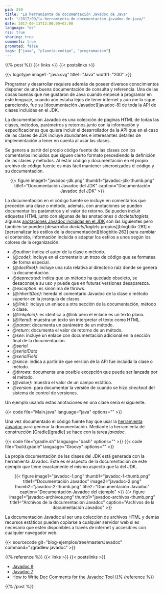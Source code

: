 ```yaml
---
pid: 259
title: "La herramienta de documentación Javadoc de Java"
url: "/2017/09/la-herramienta-de-documentacion-javadoc-de-java/"
date: 2017-09-11T13:00:00+02:00
language: "es"
rss: true
sharing: true
comments: true
promoted: false
tags: ["java", "planeta-codigo", "programacion"]
---
```


{{% post %}}
{{< links >}}
{{< postslinks >}}

{{< logotype image1="java.svg" title1="Java" width1="200" >}}

Programar y desarrollar requiere además de poseer diversos conocimientos disponer de una buena documentación de consulta y referencia. Una de las cosas buenas que me gustaron de Java cuando empecé a programar en este lenguaje, cuando aún estaba lejos de tener internet y aún me lo sigue pareciendo, fue su [documentación Javadoc][javadoc-8] de toda la API de clases incluidas en el JDK.

La documentación Javadoc es una colección de páginas HTML de todas las clases, métodos, parámetros y retornos junto con la información y especificaciones que quiera incluir el desarrollador de la API que en el caso de las clases de JDK incluye abundantes e interesantes detalles de implementación a tener en cuenta al usar las clases.

Se genera a partir del propio código fuente de las clases con los comentarios incluidos que siguen cierto formato precediendo la definición de las clases y métodos. Al estar código y documentación en el propio archivo de código fuente es más fácil mantener sincronizados el código y su documentación.

<div class="media" style="text-align: center;">
    {{< figure
        image1="javadoc-jdk.png" thumb1="javadoc-jdk-thumb.png" title1="Documentación Javadoc del JDK"
        caption="Documentación Javadoc del JDK" >}}
</div>

La documentación en el código fuente se incluye en comentarios que preceden una clase o método, además, con anotaciones se pueden documentar los parámetros y el valor de retorno. Se pueden incluir etiquetas HTML junto con algunas de las anotaciones o _doclets_/_taglets_, algunas [anotaciones Javadoc incluidas en el JDK](https://docs.oracle.com/javase/8/docs/technotes/tools/windows/javadoc.html#javadoctags) son las siguientes pero también se pueden [desarrollar _doclets_/_taglets_ propios][blogbitix-261] o [personalizar los estilos de la documentación][blogbitix-262] para cambiar el contenido, información incluida o adaptar los estilos a unos según los colores de la organización.

* _@author_: indica el autor de la clase o método.
* _{@code}_: incluye en el comentario un trozo de código que se formatea de forma especial.
* _{@docRoot}_: incluye una ruta relativa al directorio raíz donde se genera la documentación.
* _@deprecated_: indica que un método ha quedado obsoleto, se desaconseja su uso y puede que en futuras versiones desaparezca.
* _@exception_: es sinónima de throws.
* _{@inheritDoc}_: hereda el comentario Javadoc de la clase o método superior en la jerarquía de clases.
* _{@link}_: incluye un enlace a otra sección de la documentación, método o clase.
* _{@linkplain}_: es idéntica a @link pero el enlace es un texto plano.
* _{@literal}_: muestra un texto sin interpretar el texto como HTML.
* _@param_: documenta un parámetro de un método.
* _@return_: documenta el valor de retorno de un método.
* _@see_: incluye un enlace con documentación adicional en la sección final de la documentación.
* _@serial_
* _@serialData_
* _@serialField_
* _@since_: indica a partir de que versión de la API fue incluida la clase o método.
* _@throws_: documenta una posible excepción que puede ser lanzada por el método.
* _{@value}_: muestra el valor de un campo estático.
* _@version_: para documentar la versión de cuando se hizo _checkout_ del sistema de control de versiones.

Un ejemplo usando estas anotaciones en una clase sería el siguiente.

{{< code file="Main.java" language="java" options="" >}}

Una vez documentado el código fuente hay que usar la [herramienta Javadoc](https://docs.oracle.com/javase/8/docs/technotes/tools/windows/javadoc.html) para generar la documentación. Mediante la herramienta de construcción [Gradle][gradle] se hace con la tarea _javadoc_.

{{< code file="gradle.sh" language="bash" options="" >}}
{{< code file="build.gradle" language="Groovy" options="" >}}

La propia documentación de las clases del JDK está generada con la herramienta Javadoc. Este es el aspecto de la documentación de este ejemplo que tiene exactamente el mismo aspecto que la del JDK.

<div class="media" style="text-align: center;">
    {{< figure
        image1="javadoc-1.png" thumb1="javadoc-1-thumb.png" title1="Documentación Javadoc"
        image2="javadoc-2.png" thumb2="javadoc-2-thumb.png" title2="Documentación Javadoc"
        caption="Documentación Javadoc del ejemplo" >}}
    {{< figure
        image1="javadoc-archivos.png" thumb1="javadoc-archivos-thumb.png" title1="Archivos de la documentación Javadoc"
        caption="Archivos de la documentación Javadoc" >}}
</div>

La documentación Javadoc al ser una colección de archivos HTML y demás recursos estáticos pueden copiarse a cualquier servidor web si es necesario que estén disponibles a través de internet y accesibles con cualquier navegador web.

{{< sourcecode git="blog-ejemplos/tree/master/Javadoc" command="./gradlew javadoc" >}}

{{% reference %}}
{{< links >}}
{{< postslinks >}}
* [Javadoc 8](https://docs.oracle.com/javase/8/docs/technotes/tools/windows/javadoc.html)
* [Javadoc 7](https://docs.oracle.com/javase/7/docs/technotes/tools/windows/javadoc.html)
* [How to Write Doc Comments for the Javadoc Tool](https://www.oracle.com/technetwork/java/javase/documentation/index-137868.html)
{{% /reference %}}

{{% /post %}}
